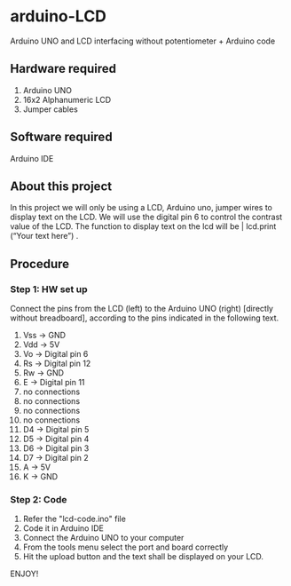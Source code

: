 # arduino-LCD
Arduino UNO and LCD interfacing without potentiometer + Arduino code
## Hardware required
1. Arduino UNO
2. 16x2 Alphanumeric LCD
3. Jumper cables
## Software required
Arduino IDE
## About this project
In this project we will only be using a LCD, Arduino uno, jumper wires to display text on the LCD. We will use the digital pin 6 to control the contrast value of the LCD. The function to display text on the lcd will be | lcd.print (“Your text here”) .
## Procedure
### Step 1: HW set up
Connect the pins from the LCD (left) to the Arduino UNO (right) [directly without breadboard], according to the pins indicated in the following text.
1. Vss  -> GND
2. Vdd  -> 5V
3. Vo   -> Digital pin 6
4. Rs   -> Digital pin 12
5. Rw   -> GND
6. E    -> Digital pin 11
7. no connections
8. no connections
9. no connections
10. no connections
11. D4  -> Digital pin 5
12. D5  -> Digital pin 4
13. D6  -> Digital pin 3
14. D7  -> Digital pin 2
15. A   -> 5V
16. K   -> GND
### Step 2: Code
1. Refer the "lcd-code.ino" file
2. Code it in Arduino IDE
3. Connect the Arduino UNO to your computer
4. From the tools menu select the port and board correctly
5. Hit the upload button and the text shall be displayed on your LCD.

ENJOY!
